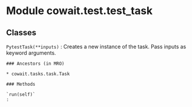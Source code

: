 Module cowait.test.test_task
============================

Classes
-------

`PytestTask(**inputs)`
:   Creates a new instance of the task. Pass inputs as keyword arguments.

    ### Ancestors (in MRO)

    * cowait.tasks.task.Task

    ### Methods

    `run(self)`
    :